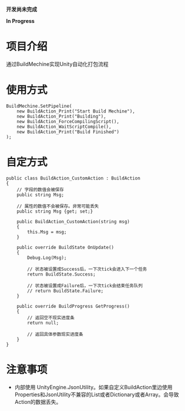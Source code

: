 **开发尚未完成**

**In Progress**

# 项目介绍
通过BuildMechine实现Unity自动化打包流程


# 使用方式
```
BuildMechine.SetPipeline(
    new BuildAction_Print("Start Build Mechine"),
    new BuildAction_Print("Building"),
    new BuildAction_ForceCompilingScript(),
    new BuildAction_WaitScriptCompile(),
    new BuildAction_Print("Build Finished")
);
```

# 自定方式
```
public class BuildAction_CustomAction : BuildAction
{
    // 字段的数值会被保存 
    public string Msg;

    // 属性的数值不会被保存。非常可能丢失
    public string Msg {get; set;}

    public BuildAction_CustomAction(string msg)
    {
        this.Msg = msg;
    }

    public override BuildState OnUpdate()
    {
        Debug.Log(Msg);
        
        // 状态被设置成Success后，一下次tick会进入下一个任务
        return BuildState.Success;

        // 状态被设置成Failure后，一下次tick会结束任务队列
        // return BuildState.Failure;
    }

    public override BuildProgress GetProgress()
    {
        // 返回空不现实进度条
        return null;

        // 返回具体参数现实进度条
    }
}
```


# 注意事项
- 内部使用 UnityEngine.JsonUtility。如果自定义BuildAction里边使用Properties和JsonUtility不兼容的List或者Dictionary或者Array。会导致Action的数据丢失。